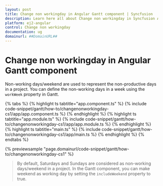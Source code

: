 ```yaml
---
layout: post
title: Change non workingday in Angular Gantt component | Syncfusion
description: Learn here all about Change non workingday in Syncfusion Angular Gantt component of Syncfusion Essential JS 2 and more.
platform: ej2-angular
control: Change non workingday 
documentation: ug
domainurl: ##DomainURL##
---
```


# Change non workingday in Angular Gantt component

Non-working days/weekend are used to represent the non-productive days in a project. You can define the non-working days in a week using the `workWeek` property in Gantt.

{% tabs %}
{% highlight ts tabtitle="app.component.ts" %}
{% include code-snippet/gantt/how-to/changenonworkingday-cs1/app/app.component.ts %}
{% endhighlight %}
{% highlight ts tabtitle="app.module.ts" %}
{% include code-snippet/gantt/how-to/changenonworkingday-cs1/app/app.module.ts %}
{% endhighlight %}
{% highlight ts tabtitle="main.ts" %}
{% include code-snippet/gantt/how-to/changenonworkingday-cs1/app/main.ts %}
{% endhighlight %}
{% endtabs %}
  
{% previewsample "page.domainurl/code-snippet/gantt/how-to/changenonworkingday-cs1" %}

> By default, Saturdays and Sundays are considered as non-working days/weekend in a project.
> In the Gantt component, you can make weekend as working day by setting the `includeWeekend` property to true.